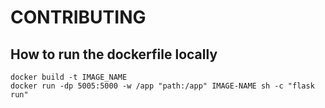 # CONTRIBUTING

## How to run the dockerfile locally

```
docker build -t IMAGE_NAME 
docker run -dp 5005:5000 -w /app "path:/app" IMAGE-NAME sh -c "flask run"
```